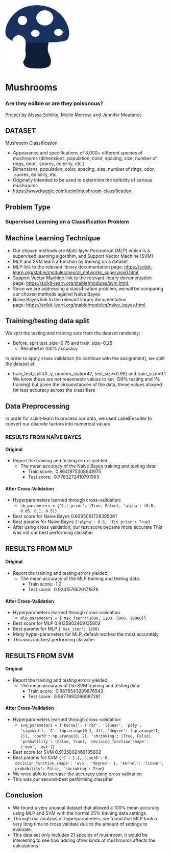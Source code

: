 <img src="Picture1.svg" width="200px">

# Mushrooms
### Are they edible or are they poisonous?
Project by Alyssa Schilke, Mollie Morrow, and Jennifer Moutenot
## DATASET
Mushroom Classification
- Appearance and specifications of 8,000+ different species of mushrooms (dimensions, population, color, spacing, size, number of rings, odor,  spores, edibility, etc.)
- Dimensions, population, color, spacing, size, number of rings, odor,  spores, edibility, etc.
- Originally intended to be used to determine the edibility of various mushrooms
- https://www.kaggle.com/uciml/mushroom-classification

## Problem Type 
### Supervised Learning on a Classification Problem

## Machine Learning Technique
- Our chosen methods are Multi-layer Perceptron (MLP) which is a supervised learning algorithm, and Support Vector Machine (SVM)
- MLP and SVM learn a function by training on a dataset
- MLP link to the relevant library documentation page: https://scikit-learn.org/stable/modules/neural_networks_supervised.html 
- Support Vector Machine link to the relevant library documentation page: https://scikit-learn.org/stable/modules/svm.html 
- Since we are addressing a classification problem, we will be comparing our chosen methods against Naïve Bayes
- Naïve Bayes link to the relevant library documentation page: https://scikit-learn.org/stable/modules/naive_bayes.html 
## Training/testing data split

We split the testing and training sets from the dataset randomly:
- Before: split test_size=0.75 and train_size=0.25
  - Resulted in 100% accuracy 

In order to apply cross validation (to continue with the assignment), we split the dataset at:
- train_test_split(X, y, random_state=42, test_size=0.99) and train_size=0.1
We know these are not reasonable values to set  (99% testing and 1% training) but given the circumstances of the data, these values allowed for less accuracy across the classifiers

## Data Preprocessing
In order for scikit-learn to process our data, we used LabelEncoder to convert our discrete factors into numerical values
### RESULTS FROM NAÏVE BAYES
#### Original 
- Report the training and testing errors yielded:
  - The mean accuracy of the Naive Bayes training and testing data:
    - Train score:  0.8641975308641975
    - Test score:  0.7763272410791993
#### After Cross-Validation
- Hyperparameters learned through cross-validation:
  - `nb_parameters = {'fit_prior': (True, False), 'alpha': (0.8, 0.05, 0.1, 0.5)}`
- Best score for Naive Bayes 0.8395061728395061
- Best params for Naive Bayes `{'alpha': 0.8, 'fit_prior': True}`
- After using cross validation, our test score became more accurate
This was not our best performing classifier

## RESULTS FROM MLP
#### Original
- Report the training and testing errors yielded:
  - The mean accuracy of the MLP training and testing data:
    - Train score:  1.0
    - Test score:  0.9241576526171826

#### After Cross-Validation
- Hyperparameters learned through cross-validation
  - `mlp_parameters = {'max_iter':(1000, 1200, 5000, 10000)}`
- Best score for MLP 0.9135802469135802
- Best params for MLP `{'max_iter': 1200}`
- Many hyper-parameters for MLP, default worked the most accurately
- This was our best performing classifier

## RESULTS FROM SVM
#### Original
- Report the training and testing errors yielded:
  - The mean accuracy of the SVM training and testing data:
    - Train score:  0.9876543209876543
    - Test score:  0.8977993286087281

#### After Cross-Validation
- Hyperparameters learned through cross-validation:
  - `svm_parameters = {'kernel': ('rbf', 'linear', 'poly', 'sigmoid'), 'C': (np.arange(0.1, 4)), 'degree': (np.arange(1, 2)), 'coef0': np.arange(0, 2), 'shrinking': (True, False), 'probability': (False, True), 'decision_function_shape': ('ovo', 'ovr')}`
- Best score for SVM 0.9135802469135802
- Best params for SVM `{'C': 1.1, 'coef0': 0, 'decision_function_shape': 'ovo', 'degree': 1, 'kernel': 'linear', 'probability': False, 'shrinking': True}`
- We were able to increase the accuracy using cross validation
- This was our second-best performing classifier
## Conclusion
- We found a very unusual dataset that allowed a 100% mean accuracy using MLP and SVM with the normal 25% training data settings.  
- Through our analysis of hyperparameters, we found that MLP took a very long time to cross validate due to the amount of settings to evaluate. 
- This data set only includes 21 species of mushroom, it would be interesting to see how adding other kinds of mushrooms affects the calculations. 

